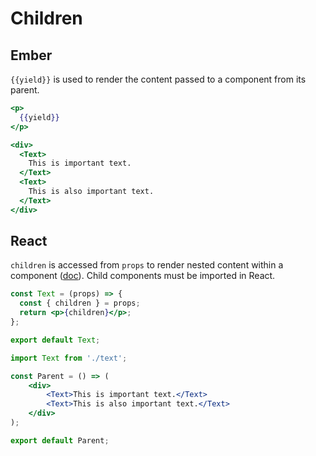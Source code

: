 # Children 

## Ember 

`{{yield}}` is used to render the content passed to a component from its parent.


```hbs title="/components/text.hbs"
<p>
  {{yield}}
</p>
```

```hbs title="/components/parent.hbs"
<div>
  <Text>
    This is important text.
  </Text>
  <Text>
    This is also important text.
  </Text>
</div>
```

## React

`children` is accessed from `props` to render nested content within a component ([doc](https://react.dev/learn/passing-props-to-a-component#passing-jsx-as-children)). Child components must be imported in React.

```jsx title="/components/text/index.jsx"
const Text = (props) => {
  const { children } = props;
  return <p>{children}</p>;
};

export default Text;
```

```jsx title="/components/parent/index.jsx"
import Text from './text';

const Parent = () => (
	<div>
		<Text>This is important text.</Text>
		<Text>This is also important text.</Text>
	</div>
);

export default Parent;
```
